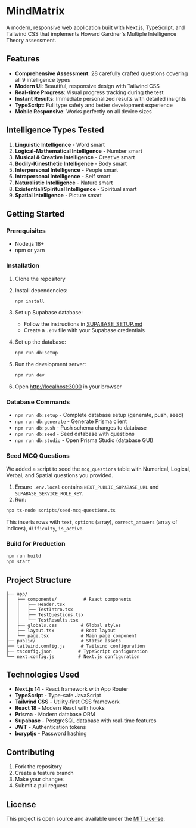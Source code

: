 # MindMatrix

A modern, responsive web application built with Next.js, TypeScript, and Tailwind CSS that implements Howard Gardner's Multiple Intelligence Theory assessment.

## Features

- **Comprehensive Assessment**: 28 carefully crafted questions covering all 9 intelligence types
- **Modern UI**: Beautiful, responsive design with Tailwind CSS
- **Real-time Progress**: Visual progress tracking during the test
- **Instant Results**: Immediate personalized results with detailed insights
- **TypeScript**: Full type safety and better development experience
- **Mobile Responsive**: Works perfectly on all device sizes

## Intelligence Types Tested

1. **Linguistic Intelligence** - Word smart
2. **Logical-Mathematical Intelligence** - Number smart  
3. **Musical & Creative Intelligence** - Creative smart
4. **Bodily-Kinesthetic Intelligence** - Body smart
5. **Interpersonal Intelligence** - People smart
6. **Intrapersonal Intelligence** - Self smart
7. **Naturalistic Intelligence** - Nature smart
8. **Existential/Spiritual Intelligence** - Spiritual smart
9. **Spatial Intelligence** - Picture smart

## Getting Started

### Prerequisites

- Node.js 18+ 
- npm or yarn

### Installation

1. Clone the repository
2. Install dependencies:
   ```bash
   npm install
   ```

3. Set up Supabase database:
   - Follow the instructions in [SUPABASE_SETUP.md](./SUPABASE_SETUP.md)
   - Create a `.env` file with your Supabase credentials

4. Set up the database:
   ```bash
   npm run db:setup
   ```

5. Run the development server:
   ```bash
   npm run dev
   ```

6. Open [http://localhost:3000](http://localhost:3000) in your browser

### Database Commands

- `npm run db:setup` - Complete database setup (generate, push, seed)
- `npm run db:generate` - Generate Prisma client
- `npm run db:push` - Push schema changes to database
- `npm run db:seed` - Seed database with questions
- `npm run db:studio` - Open Prisma Studio (database GUI)

### Seed MCQ Questions

We added a script to seed the `mcq_questions` table with Numerical, Logical, Verbal, and Spatial questions you provided.

1. Ensure `.env.local` contains `NEXT_PUBLIC_SUPABASE_URL` and `SUPABASE_SERVICE_ROLE_KEY`.
2. Run:

```bash
npx ts-node scripts/seed-mcq-questions.ts
```

This inserts rows with `text`, `options` (array), `correct_answers` (array of indices), `difficulty`, `is_active`.

### Build for Production

```bash
npm run build
npm start
```

## Project Structure

```
├── app/
│   ├── components/          # React components
│   │   ├── Header.tsx
│   │   ├── TestIntro.tsx
│   │   ├── TestQuestions.tsx
│   │   └── TestResults.tsx
│   ├── globals.css         # Global styles
│   ├── layout.tsx          # Root layout
│   └── page.tsx            # Main page component
├── public/                 # Static assets
├── tailwind.config.js      # Tailwind configuration
├── tsconfig.json          # TypeScript configuration
└── next.config.js         # Next.js configuration
```

## Technologies Used

- **Next.js 14** - React framework with App Router
- **TypeScript** - Type-safe JavaScript
- **Tailwind CSS** - Utility-first CSS framework
- **React 18** - Modern React with hooks
- **Prisma** - Modern database ORM
- **Supabase** - PostgreSQL database with real-time features
- **JWT** - Authentication tokens
- **bcryptjs** - Password hashing

## Contributing

1. Fork the repository
2. Create a feature branch
3. Make your changes
4. Submit a pull request

## License

This project is open source and available under the [MIT License](LICENSE).
